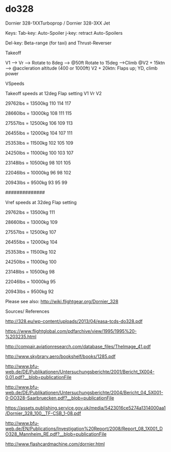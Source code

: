 # do328
Dornier 328-1XXTurboprop / Dornier 328-3XX Jet

Keys:
Tab-key: Auto-Spoiler
j-key: retract Auto-Spoilers

Del-key: Beta-range (for taxi) and Thrust-Reverser

Takeoff

V1 --> Vr --> Rotate to 8deg --> @50ft Rotate to 15deg -->Climb @V2 + 15ktn --> @accleration altitude (400 or 1000ft) V2 + 20ktn: Flaps up; YD, climb power

VSpeeds

 Takeoff speeds at 12deg Flap setting
 				V1	Vr	V2 
				
29762lbs = 13500kg		110	114	117

28660lbs = 13000kg		108	111	115

27557lbs = 12500kg		106	109	113

26455lbs = 12000kg		104	107	111

25353lbs = 11500kg		102	105	109

24250lbs = 11000kg		100	103	107

23148lbs = 10500kg		98	101	105

22046lbs = 10000kg		96	98	102

20943lbs = 9500kg		93	95	99

##############


  Vref speeds at 32deg Flap setting
					
29762lbs = 13500kg		111

28660lbs = 13000kg		109

27557lbs = 12500kg		107

26455lbs = 12000kg		104

25353lbs = 11500kg		102

24250lbs = 11000kg		100

23148lbs = 10500kg		98

22046lbs = 10000kg		95

20943lbs = 9500kg		92	
 
Please see also: http://wiki.flightgear.org/Dornier_328

Sources/ References

http://328.eu/wp-content/uploads/2013/04/easa-tcds-do328.pdf

https://www.flightglobal.com/pdfarchive/view/1995/1995%20-%203235.html

http://compair.aviationresearch.com/database_files/TheImage_41.pdf

http://www.skybrary.aero/bookshelf/books/1285.pdf

http://www.bfu-web.de/DE/Publikationen/Untersuchungsberichte/2001/Bericht_1X004-0.01.pdf?__blob=publicationFile

http://www.bfu-web.de/DE/Publikationen/Untersuchungsberichte/2004/Bericht_04_5X001-0-DO328-Saarbruecken.pdf?__blob=publicationFile

https://assets.publishing.service.gov.uk/media/5423016ce5274a1314000aa1/Dornier_328_100__TF-CSB_1-08.pdf

http://www.bfu-web.de/EN/Publications/Investigation%20Report/2008/Report_08_1X001_DO328_Mannheim_RE.pdf?__blob=publicationFile

http://www.flashcardmachine.com/dornier.html
